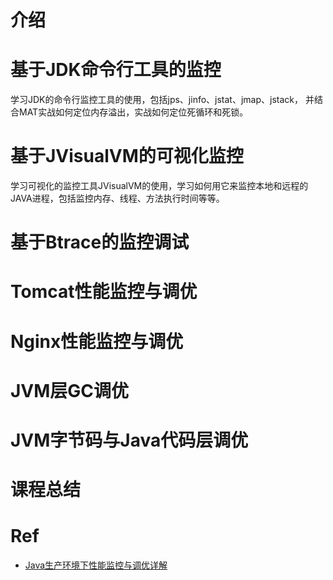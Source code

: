 # 介绍









# 基于JDK命令行工具的监控

学习JDK的命令行监控工具的使用，包括jps、jinfo、jstat、jmap、jstack， 并结合MAT实战如何定位内存溢出，实战如何定位死循环和死锁。







# 基于JVisualVM的可视化监控

学习可视化的监控工具JVisualVM的使用，学习如何用它来监控本地和远程的JAVA进程，包括监控内存、线程、方法执行时间等等。





# 基于Btrace的监控调试





# Tomcat性能监控与调优 





# Nginx性能监控与调优 





# JVM层GC调优





# JVM字节码与Java代码层调优









# 课程总结





# Ref

- [Java生产环境下性能监控与调优详解](https://coding.imooc.com/class/241.html)